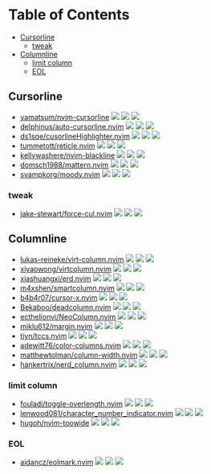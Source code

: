 # Table of Contents

<!-- toc -->

- [Cursorline](#cursorline)
  - [tweak](#tweak)
- [Columnline](#columnline)
  - [limit column](#limit-column)
  - [EOL](#eol)

<!-- tocstop -->

## Cursorline

- [yamatsum/nvim-cursorline](https://github.com/yamatsum/nvim-cursorline) ![](https://img.shields.io/github/stars/yamatsum/nvim-cursorline) ![](https://img.shields.io/github/last-commit/yamatsum/nvim-cursorline) ![](https://img.shields.io/github/commit-activity/y/yamatsum/nvim-cursorline)
- [delphinus/auto-cursorline.nvim](https://github.com/delphinus/auto-cursorline.nvim) ![](https://img.shields.io/github/stars/delphinus/auto-cursorline.nvim) ![](https://img.shields.io/github/last-commit/delphinus/auto-cursorline.nvim) ![](https://img.shields.io/github/commit-activity/y/delphinus/auto-cursorline.nvim)
- [ds1sqe/cusorlineHighlighter.nvim](https://github.com/ds1sqe/cusorlineHighlighter.nvim) ![](https://img.shields.io/github/stars/ds1sqe/cusorlineHighlighter.nvim) ![](https://img.shields.io/github/last-commit/ds1sqe/cusorlineHighlighter.nvim) ![](https://img.shields.io/github/commit-activity/y/ds1sqe/cusorlineHighlighter.nvim)
- [tummetott/reticle.nvim](https://github.com/tummetott/reticle.nvim) ![](https://img.shields.io/github/stars/tummetott/reticle.nvim) ![](https://img.shields.io/github/last-commit/tummetott/reticle.nvim) ![](https://img.shields.io/github/commit-activity/y/tummetott/reticle.nvim)
- [kellywashere/nvim-blackline](https://github.com/kellywashere/nvim-blackline) ![](https://img.shields.io/github/stars/kellywashere/nvim-blackline) ![](https://img.shields.io/github/last-commit/kellywashere/nvim-blackline) ![](https://img.shields.io/github/commit-activity/y/kellywashere/nvim-blackline)
- [domsch1988/mattern.nvim](https://github.com/domsch1988/mattern.nvim) ![](https://img.shields.io/github/stars/domsch1988/mattern.nvim) ![](https://img.shields.io/github/last-commit/domsch1988/mattern.nvim) ![](https://img.shields.io/github/commit-activity/y/domsch1988/mattern.nvim)
- [svampkorg/moody.nvim](https://github.com/svampkorg/moody.nvim) ![](https://img.shields.io/github/stars/svampkorg/moody.nvim) ![](https://img.shields.io/github/last-commit/svampkorg/moody.nvim) ![](https://img.shields.io/github/commit-activity/y/svampkorg/moody.nvim)

### tweak

- [jake-stewart/force-cul.nvim](https://github.com/jake-stewart/force-cul.nvim) ![](https://img.shields.io/github/stars/jake-stewart/force-cul.nvim) ![](https://img.shields.io/github/last-commit/jake-stewart/force-cul.nvim) ![](https://img.shields.io/github/commit-activity/y/jake-stewart/force-cul.nvim)

## Columnline

- [lukas-reineke/virt-column.nvim](https://github.com/lukas-reineke/virt-column.nvim) ![](https://img.shields.io/github/stars/lukas-reineke/virt-column.nvim) ![](https://img.shields.io/github/last-commit/lukas-reineke/virt-column.nvim) ![](https://img.shields.io/github/commit-activity/y/lukas-reineke/virt-column.nvim)
- [xiyaowong/virtcolumn.nvim](https://github.com/xiyaowong/virtcolumn.nvim) ![](https://img.shields.io/github/stars/xiyaowong/virtcolumn.nvim) ![](https://img.shields.io/github/last-commit/xiyaowong/virtcolumn.nvim) ![](https://img.shields.io/github/commit-activity/y/xiyaowong/virtcolumn.nvim)
- [xiashuangxi/erd.nvim](https://github.com/xiashuangxi/erd.nvim) ![](https://img.shields.io/github/stars/xiashuangxi/erd.nvim) ![](https://img.shields.io/github/last-commit/xiashuangxi/erd.nvim) ![](https://img.shields.io/github/commit-activity/y/xiashuangxi/erd.nvim)
- [m4xshen/smartcolumn.nvim](https://github.com/m4xshen/smartcolumn.nvim) ![](https://img.shields.io/github/stars/m4xshen/smartcolumn.nvim) ![](https://img.shields.io/github/last-commit/m4xshen/smartcolumn.nvim) ![](https://img.shields.io/github/commit-activity/y/m4xshen/smartcolumn.nvim)
- [b4b4r07/cursor-x.nvim](https://github.com/b4b4r07/cursor-x.nvim) ![](https://img.shields.io/github/stars/b4b4r07/cursor-x.nvim) ![](https://img.shields.io/github/last-commit/b4b4r07/cursor-x.nvim) ![](https://img.shields.io/github/commit-activity/y/b4b4r07/cursor-x.nvim)
- [Bekaboo/deadcolumn.nvim](https://github.com/Bekaboo/deadcolumn.nvim) ![](https://img.shields.io/github/stars/Bekaboo/deadcolumn.nvim) ![](https://img.shields.io/github/last-commit/Bekaboo/deadcolumn.nvim) ![](https://img.shields.io/github/commit-activity/y/Bekaboo/deadcolumn.nvim)
- [ecthelionvi/NeoColumn.nvim](https://github.com/ecthelionvi/NeoColumn.nvim) ![](https://img.shields.io/github/stars/ecthelionvi/NeoColumn.nvim) ![](https://img.shields.io/github/last-commit/ecthelionvi/NeoColumn.nvim) ![](https://img.shields.io/github/commit-activity/y/ecthelionvi/NeoColumn.nvim)
- [miklu612/margin.nvim](https://github.com/miklu612/margin.nvim) ![](https://img.shields.io/github/stars/miklu612/margin.nvim) ![](https://img.shields.io/github/last-commit/miklu612/margin.nvim) ![](https://img.shields.io/github/commit-activity/y/miklu612/margin.nvim)
- [tiyn/tccs.nvim](https://github.com/tiyn/tccs.nvim) ![](https://img.shields.io/github/stars/tiyn/tccs.nvim) ![](https://img.shields.io/github/last-commit/tiyn/tccs.nvim) ![](https://img.shields.io/github/commit-activity/y/tiyn/tccs.nvim)
- [adewitt76/color-columns.nvim](https://github.com/adewitt76/color-columns.nvim) ![](https://img.shields.io/github/stars/adewitt76/color-columns.nvim) ![](https://img.shields.io/github/last-commit/adewitt76/color-columns.nvim) ![](https://img.shields.io/github/commit-activity/y/adewitt76/color-columns.nvim)
- [matthewtolman/column-width.nvim](https://github.com/matthewtolman/column-width.nvim) ![](https://img.shields.io/github/stars/matthewtolman/column-width.nvim) ![](https://img.shields.io/github/last-commit/matthewtolman/column-width.nvim) ![](https://img.shields.io/github/commit-activity/y/matthewtolman/column-width.nvim)
- [hankertrix/nerd_column.nvim](https://github.com/hankertrix/nerd_column.nvim) ![](https://img.shields.io/github/stars/hankertrix/nerd_column.nvim) ![](https://img.shields.io/github/last-commit/hankertrix/nerd_column.nvim) ![](https://img.shields.io/github/commit-activity/y/hankertrix/nerd_column.nvim)

### limit column

- [fouladi/toggle-overlength.nvim](https://github.com/fouladi/toggle-overlength.nvim) ![](https://img.shields.io/github/stars/fouladi/toggle-overlength.nvim) ![](https://img.shields.io/github/last-commit/fouladi/toggle-overlength.nvim) ![](https://img.shields.io/github/commit-activity/y/fouladi/toggle-overlength.nvim)
- [lenwood081/character_number_indicator.nvim](https://github.com/lenwood081/character_number_indicator.nvim) ![](https://img.shields.io/github/stars/lenwood081/character_number_indicator.nvim) ![](https://img.shields.io/github/last-commit/lenwood081/character_number_indicator.nvim) ![](https://img.shields.io/github/commit-activity/y/lenwood081/character_number_indicator.nvim)
- [hugoh/nvim-toowide](https://github.com/hugoh/nvim-toowide) ![](https://img.shields.io/github/stars/hugoh/nvim-toowide) ![](https://img.shields.io/github/last-commit/hugoh/nvim-toowide) ![](https://img.shields.io/github/commit-activity/y/hugoh/nvim-toowide)

### EOL

- [aidancz/eolmark.nvim](https://github.com/aidancz/eolmark.nvim) ![](https://img.shields.io/github/stars/aidancz/eolmark.nvim) ![](https://img.shields.io/github/last-commit/aidancz/eolmark.nvim) ![](https://img.shields.io/github/commit-activity/y/aidancz/eolmark.nvim)

